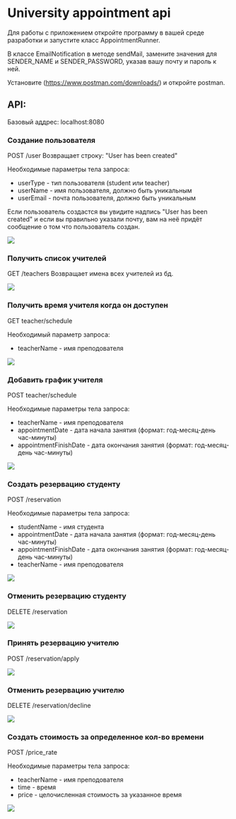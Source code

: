 # University appointment api

Для работы с приложением откройте программу в вашей среде разработки и запустите класс AppointmentRunner.

В классе EmailNotification в методе sendMail, замените значения для SENDER_NAME и SENDER_PASSWORD, указав вашу почту и пароль к ней.

Установите (https://www.postman.com/downloads/) и откройте postman.


## API:
Базовый аддрес: localhost:8080

### Создание пользователя

POST /user 
Возвращает строку: "User has been created"

Необходимые параметры тела запроса:
* userType - тип пользователя (student или teacher)
* userName - имя пользователя, должно быть уникальным
* userEmail - почта пользователя, должно быть уникальным

Если пользователь создастся вы увидите надпись "User has been created" и если вы правильно указали почту, вам на неё придёт сообщение о том что пользователь создан.

![](/src/main/resources/images/create_user.png)

### Получить список учителей

GET /teachers
Возвращает имена всех учителей из бд.

![](/src/main/resources/images/teachers.png)

### Получить время учителя когда он доступен

GET teacher/schedule

Необходимый параметр запроса:
* teacherName - имя преподователя

![](/src/main/resources/images/get_teacher_schedule.png)

### Добавить график учителя

POST teacher/schedule

Необходимые параметры тела запроса:
* teacherName - имя преподователя
* appointmentDate - дата начала занятия (формат: год-месяц-день час-минуты)
* appointmentFinishDate - дата окончания занятия (формат: год-месяц-день час-минуты)

![](/src/main/resources/images/teacher_schedule.png)

### Создать резервацию студенту

POST /reservation

Необходимые параметры тела запроса:
* studentName - имя студента
* appointmentDate - дата начала занятия (формат: год-месяц-день час-минуты)
* appointmentFinishDate - дата окончания занятия (формат: год-месяц-день час-минуты)
* teacherName - имя преподователя

![](/src/main/resources/images/reservation.png)

### Отменить резервацию студенту

DELETE /reservation

![](/images/)

### Принять резервацию учителю

POST /reservation/apply

![](/images/)

### Отменить резервацию учителю

DELETE /reservation/decline

![](/images/)

### Создать стоимость за определенное кол-во времени

POST /price_rate

Необходимые параметры тела запроса:
* teacherName - имя преподователя
* time - время
* price - целочисленная стоимость за указанное время

![](/src/main/resources/images/price_rate.png)











